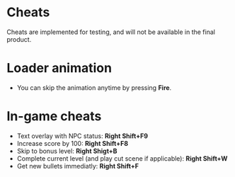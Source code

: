 # Cheats

Cheats are implemented for testing, and will not be available in the final product.

# Loader animation

- You can skip the animation anytime by pressing **Fire**.

# In-game cheats

- Text overlay with NPC status: **Right Shift+F9**
- Increase score by 100: **Right Shift+F8**
- Skip to bonus level: **Right Shigt+B**
- Complete current level (and play cut scene if applicable): **Right Shift+W**
- Get new bullets immediatly: **Right Shift+F**
